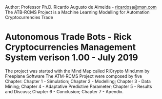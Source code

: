  Author: Professor Ph.D. Ricardo Augusto de Almeida - ricardosa@msn.com
 The ATB-RCMS Project is a Machine Learning Modelling for Automation Cryptocurrencies Trade  
# Autonomous Trade Bots - Rick Cryptocurrencies Management System verison 1.00 - July 2019 
 
 The project was started with the Mind Map called RiCrypto Mind.mm by Freeplane Software
 The ATM-RCMS Project were composed by five Chapter:
 Chapter 1 - Simulation;
 Chapter 2 - Modelling;
 Chapter 3 - Data Mining;
 Chapter 4 - Adaptative Predictive Parameter;
 Chapter 5 - Results and Discuss;
 Chapter 6 - Conclusion;
 Chapter 7 - Apendix.
